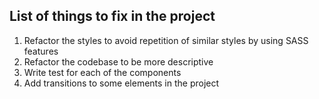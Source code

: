 ## List of things to fix in the project

1. Refactor the styles to avoid repetition of similar styles by using SASS features
1. Refactor the codebase to be more descriptive
1. Write test for each of the components
1. Add transitions to some elements in the project